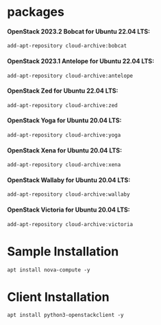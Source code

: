 # packages
#### OpenStack 2023.2 Bobcat for Ubuntu 22.04 LTS:
```
add-apt-repository cloud-archive:bobcat
```
#### OpenStack 2023.1 Antelope for Ubuntu 22.04 LTS:
```
add-apt-repository cloud-archive:antelope

```
#### OpenStack Zed for Ubuntu 22.04 LTS:
```
add-apt-repository cloud-archive:zed
```

#### OpenStack Yoga for Ubuntu 20.04 LTS:
```
add-apt-repository cloud-archive:yoga
```
#### OpenStack Xena for Ubuntu 20.04 LTS:
```
add-apt-repository cloud-archive:xena

```
#### OpenStack Wallaby for Ubuntu 20.04 LTS:
```
add-apt-repository cloud-archive:wallaby
```
#### OpenStack Victoria for Ubuntu 20.04 LTS:
```
add-apt-repository cloud-archive:victoria
```

# Sample Installation
```
apt install nova-compute -y
```
# Client Installation
```
apt install python3-openstackclient -y
```
